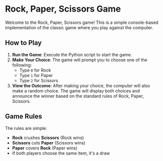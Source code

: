# Rock, Paper, Scissors Game

Welcome to the Rock, Paper, Scissors game! This is a simple console-based implementation of the classic game where you play against the computer.

## How to Play

1. **Run the Game**: Execute the Python script to start the game.
2. **Make Your Choice**: The game will prompt you to choose one of the following:
   - Type `0` for Rock
   - Type `1` for Paper
   - Type `2` for Scissors
3. **View the Outcome**: After making your choice, the computer will also make a random choice. The game will display both choices and announce the winner based on the standard rules of Rock, Paper, Scissors.

## Game Rules

The rules are simple:
- **Rock** crushes **Scissors** (Rock wins)
- **Scissors** cuts **Paper** (Scissors wins)
- **Paper** covers **Rock** (Paper wins)
- If both players choose the same item, it's a draw

